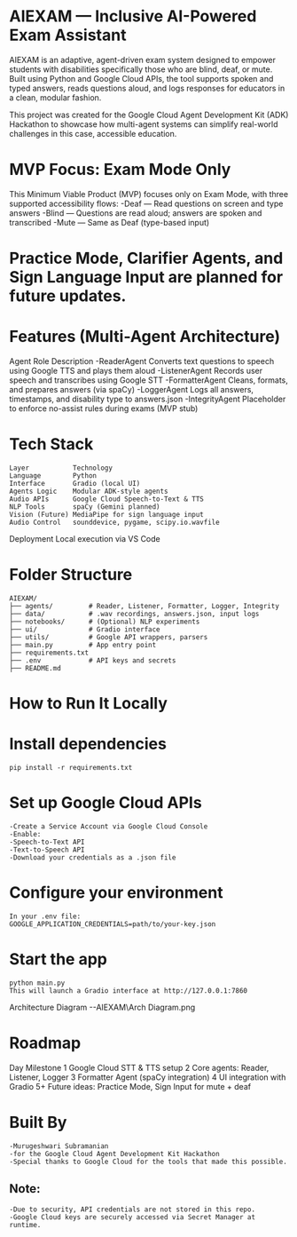 # AIEXAM — Inclusive AI-Powered Exam Assistant
AIEXAM is an adaptive, agent-driven exam system designed to empower students with disabilities specifically those who are blind, deaf, or mute. Built using Python and Google Cloud APIs, the tool supports spoken and typed answers, reads questions aloud, and logs responses for educators in a clean, modular fashion.

This project was created for the Google Cloud Agent Development Kit (ADK) Hackathon to showcase how multi-agent systems can simplify real-world challenges in this case, accessible education.

# MVP Focus: Exam Mode Only
This Minimum Viable Product (MVP) focuses only on Exam Mode, with three supported accessibility flows:
-Deaf — Read questions on screen and type answers
-Blind — Questions are read aloud; answers are spoken and transcribed
-Mute — Same as Deaf (type-based input)

# Practice Mode, Clarifier Agents, and Sign Language Input are planned for future updates.

# Features (Multi-Agent Architecture)
Agent	Role Description
    -ReaderAgent	Converts text questions to speech using Google TTS and plays them aloud
    -ListenerAgent	Records user speech and transcribes using Google STT
    -FormatterAgent	Cleans, formats, and prepares answers (via spaCy)
    -LoggerAgent	Logs all answers, timestamps, and disability type to answers.json
    -IntegrityAgent	Placeholder to enforce no-assist rules during exams (MVP stub)

# Tech Stack
    Layer	        Technology
    Language	    Python
    Interface	    Gradio (local UI)
    Agents Logic	Modular ADK-style agents
    Audio APIs	    Google Cloud Speech-to-Text & TTS
    NLP Tools	    spaCy (Gemini planned)
    Vision (Future)	MediaPipe for sign language input
    Audio Control	sounddevice, pygame, scipy.io.wavfile

Deployment	Local execution via VS Code

# Folder Structure
    AIEXAM/
    ├── agents/         # Reader, Listener, Formatter, Logger, Integrity
    ├── data/           # .wav recordings, answers.json, input logs
    ├── notebooks/      # (Optional) NLP experiments
    ├── ui/             # Gradio interface
    ├── utils/          # Google API wrappers, parsers
    ├── main.py         # App entry point
    ├── requirements.txt
    ├── .env            # API keys and secrets
    ├── README.md
# How to Run It Locally
# Install dependencies
    pip install -r requirements.txt
# Set up Google Cloud APIs
    -Create a Service Account via Google Cloud Console
    -Enable:
    -Speech-to-Text API
    -Text-to-Speech API
    -Download your credentials as a .json file

# Configure your environment
    In your .env file:
    GOOGLE_APPLICATION_CREDENTIALS=path/to/your-key.json
# Start the app
    python main.py
    This will launch a Gradio interface at http://127.0.0.1:7860

Architecture Diagram
--AIEXAM\Arch Diagram.png
# Roadmap
Day	Milestone
    1	Google Cloud STT & TTS setup
    2	Core agents: Reader, Listener, Logger
    3	Formatter Agent (spaCy integration)
    4	UI integration with Gradio
    5+	Future ideas: Practice Mode, Sign Input for mute + deaf

# Built By
    -Murugeshwari Subramanian
    -for the Google Cloud Agent Development Kit Hackathon
    -Special thanks to Google Cloud for the tools that made this possible.
## Note:
    -Due to security, API credentials are not stored in this repo. 
    -Google Cloud keys are securely accessed via Secret Manager at runtime.
